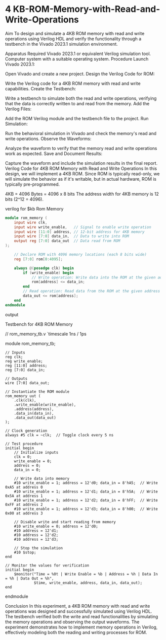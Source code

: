# 4 KB-ROM-Memory-with-Read-and-Write-Operations
Aim
To design and simulate a 4KB ROM memory with read and write operations using Verilog HDL and verify the functionality through a testbench in the Vivado 2023.1 simulation environment.

Apparatus Required
Vivado 2023.1 or equivalent Verilog simulation tool.
Computer system with a suitable operating system.
Procedure
Launch Vivado 2023.1:

Open Vivado and create a new project.
Design the Verilog Code for ROM:

Write the Verilog code for a 4KB ROM memory with read and write capabilities.
Create the Testbench:

Write a testbench to simulate both the read and write operations, verifying that the data is correctly written to and read from the memory.
Add the Verilog Files:

Add the ROM Verilog module and the testbench file to the project.
Run Simulation:

Run the behavioral simulation in Vivado and check the memory's read and write operations.
Observe the Waveforms:

Analyze the waveform to verify that the memory read and write operations work as expected.
Save and Document Results:

Capture the waveform and include the simulation results in the final report.
Verilog Code for 4KB ROM Memory with Read and Write Operations
In this design, we will implement a 4KB ROM. Since ROM is typically read-only, we will simulate the behavior as if it's writable, but in actual hardware, ROM is typically pre-programmed.

4KB = 4096 Bytes = 4096 x 8 bits
The address width for 4KB memory is 12 bits (2^12 = 4096).

verilog for $kb Rom Memory
```verilog
module rom_memory (
    input wire clk,
    input wire write_enable,   // Signal to enable write operation
    input wire [11:0] address, // 12-bit address for 4KB memory
    input wire [7:0] data_in,  // Data to write into ROM
    output reg [7:0] data_out  // Data read from ROM
);

    // Declare ROM with 4096 memory locations (each 8 bits wide)
    reg [7:0] rom[0:4095];

    always @(posedge clk) begin
        if (write_enable) begin
            // Write operation: Write data into the ROM at the given address
            rom[address] <= data_in;
        end
        // Read operation: Read data from the ROM at the given address
        data_out <= rom[address];
    end
endmodule
```
output

Testbench for 4KB ROM Memory

// rom_memory_tb.v
`timescale 1ns / 1ps

module rom_memory_tb;

    // Inputs
    reg clk;
    reg write_enable;
    reg [11:0] address;
    reg [7:0] data_in;

    // Outputs
    wire [7:0] data_out;

    // Instantiate the ROM module
    rom_memory uut (
        .clk(clk),
        .write_enable(write_enable),
        .address(address),
        .data_in(data_in),
        .data_out(data_out)
    );

    // Clock generation
    always #5 clk = ~clk;  // Toggle clock every 5 ns

    // Test procedure
    initial begin
        // Initialize inputs
        clk = 0;
        write_enable = 0;
        address = 0;
        data_in = 0;

        // Write data into memory
        #10 write_enable = 1; address = 12'd0; data_in = 8'hA5;  // Write 0xA5 at address 0
        #10 write_enable = 1; address = 12'd1; data_in = 8'h5A;  // Write 0x5A at address 1
        #10 write_enable = 1; address = 12'd2; data_in = 8'hFF;  // Write 0xFF at address 2
        #10 write_enable = 1; address = 12'd3; data_in = 8'h00;  // Write 0x00 at address 3

        // Disable write and start reading from memory
        #10 write_enable = 0; address = 12'd0;
        #10 address = 12'd1;
        #10 address = 12'd2;
        #10 address = 12'd3;

        // Stop the simulation
        #10 $stop;
    end

    // Monitor the values for verification
    initial begin
        $monitor("Time = %0t | Write Enable = %b | Address = %h | Data In = %h | Data Out = %h", 
                 $time, write_enable, address, data_in, data_out);
    end

endmodule


Conclusion
In this experiment, a 4KB ROM memory with read and write operations was designed and successfully simulated using Verilog HDL. The testbench verified both the write and read functionalities by simulating the memory operations and observing the output waveforms. The experiment demonstrates how to implement memory operations in Verilog, effectively modeling both the reading and writing processes for ROM.
